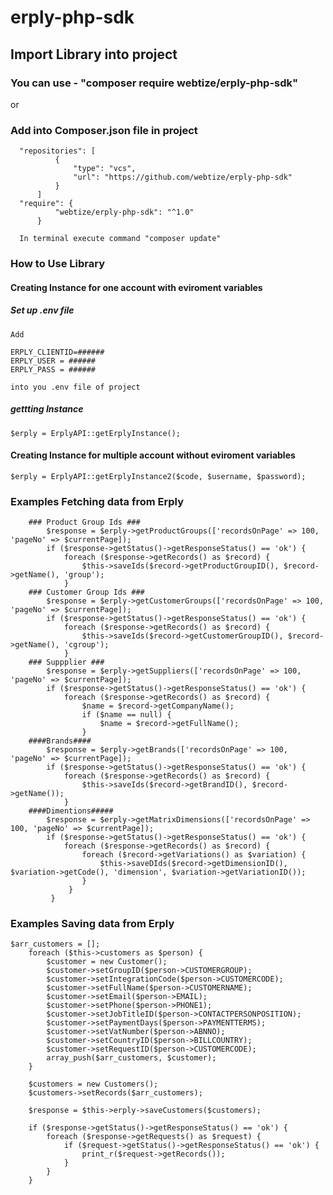 # erply-php-sdk
  ## Import Library into project

   ### You can use - "composer require webtize/erply-php-sdk"
   or
   ### Add into Composer.json file in project
   
      "repositories": [
              {
                  "type": "vcs",
                  "url": "https://github.com/webtize/erply-php-sdk"
              }
          ]
      "require": {
              "webtize/erply-php-sdk": "^1.0"
          }

      In terminal execute command "composer update"

  ### How to Use Library

  #### Creating Instance for one account with eviroment variables

  ##### Set up .env file
    Add 

    ERPLY_CLIENTID=######
    ERPLY_USER = ######
    ERPLY_PASS = ######

    into you .env file of project

  ##### gettting Instance

    $erply = ErplyAPI::getErplyInstance();

  #### Creating Instance for multiple account  without eviroment variables
    $erply = ErplyAPI::getErplyInstance2($code, $username, $password);

  ### Examples Fetching data from Erply
        ### Product Group Ids ###
            $response = $erply->getProductGroups(['recordsOnPage' => 100, 'pageNo' => $currentPage]);
            if ($response->getStatus()->getResponseStatus() == 'ok') {
                foreach ($response->getRecords() as $record) {
                    $this->saveIds($record->getProductGroupID(), $record->getName(), 'group');
                }
        ### Customer Group Ids ###
            $response = $erply->getCustomerGroups(['recordsOnPage' => 100, 'pageNo' => $currentPage]);
            if ($response->getStatus()->getResponseStatus() == 'ok') {
                foreach ($response->getRecords() as $record) {
                    $this->saveIds($record->getCustomerGroupID(), $record->getName(), 'cgroup');
                }
        ### Suppplier ###
            $response = $erply->getSuppliers(['recordsOnPage' => 100, 'pageNo' => $currentPage]);
            if ($response->getStatus()->getResponseStatus() == 'ok') {
                foreach ($response->getRecords() as $record) {
                    $name = $record->getCompanyName();
                    if ($name == null) {
                        $name = $record->getFullName();
                    }
        ####Brands####
            $response = $erply->getBrands(['recordsOnPage' => 100, 'pageNo' => $currentPage]);
            if ($response->getStatus()->getResponseStatus() == 'ok') {
                foreach ($response->getRecords() as $record) {
                    $this->saveIds($record->getBrandID(), $record->getName());
                }
        ####Dimentions#####
            $response = $erply->getMatrixDimensions(['recordsOnPage' => 100, 'pageNo' => $currentPage]);
            if ($response->getStatus()->getResponseStatus() == 'ok') {
                foreach ($response->getRecords() as $record) {
                    foreach ($record->getVariations() as $variation) {
                        $this->saveDIds($record->getDimensionID(), $variation->getCode(), 'dimension', $variation->getVariationID());
                    }
                 }
             }
 ### Examples Saving data from Erply
    $arr_customers = [];
        foreach ($this->customers as $person) {
            $customer = new Customer();
            $customer->setGroupID($person->CUSTOMERGROUP);
            $customer->setIntegrationCode($person->CUSTOMERCODE);
            $customer->setFullName($person->CUSTOMERNAME);
            $customer->setEmail($person->EMAIL);
            $customer->setPhone($person->PHONE1);
            $customer->setJobTitleID($person->CONTACTPERSONPOSITION);
            $customer->setPaymentDays($person->PAYMENTTERMS);
            $customer->setVatNumber($person->ABNNO);
            $customer->setCountryID($person->BILLCOUNTRY);
            $customer->setRequestID($person->CUSTOMERCODE);
            array_push($arr_customers, $customer);
        }

        $customers = new Customers();
        $customers->setRecords($arr_customers);
        
        $response = $this->erply->saveCustomers($customers);

        if ($response->getStatus()->getResponseStatus() == 'ok') {
            foreach ($response->getRequests() as $request) {
                if ($request->getStatus()->getResponseStatus() == 'ok') {
                    print_r($request->getRecords());
                }
            }
        }
